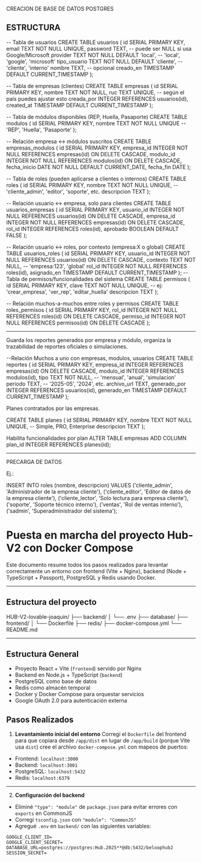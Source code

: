 CREACION DE BASE DE DATOS POSTGRES

ESTRUCTURA
--------------------------------------------------------------
-- Tabla de usuarios
CREATE TABLE usuarios (
    id SERIAL PRIMARY KEY,
    email TEXT NOT NULL UNIQUE,
    password TEXT, -- puede ser NULL si usa Google/Microsoft
    provider TEXT NOT NULL DEFAULT 'local', -- 'local', 'google', 'microsoft'
    tipo_usuario TEXT NOT NULL DEFAULT 'cliente', -- 'cliente', 'interno'
    nombre TEXT, -- opcional
    creado_en TIMESTAMP DEFAULT CURRENT_TIMESTAMP
);

-- Tabla de empresas (clientes)
CREATE TABLE empresas (
    id SERIAL PRIMARY KEY,
    nombre TEXT NOT NULL,
    ruc TEXT UNIQUE, -- según el país puedes ajustar esto
    creada_por INTEGER REFERENCES usuarios(id),
    created_at TIMESTAMP DEFAULT CURRENT_TIMESTAMP
);

-- Tabla de módulos disponibles (REP, Huella, Pasaporte)
CREATE TABLE modulos (
    id SERIAL PRIMARY KEY,
    nombre TEXT NOT NULL UNIQUE -- 'REP', 'Huella', 'Pasaporte'
);

-- Relación empresa <-> módulos suscritos
CREATE TABLE empresas_modulos (
    id SERIAL PRIMARY KEY,
    empresa_id INTEGER NOT NULL REFERENCES empresas(id) ON DELETE CASCADE,
    modulo_id INTEGER NOT NULL REFERENCES modulos(id) ON DELETE CASCADE,
    fecha_inicio DATE NOT NULL DEFAULT CURRENT_DATE,
    fecha_fin DATE
);

-- Tabla de roles (pueden aplicarse a clientes o internos)
CREATE TABLE roles (
    id SERIAL PRIMARY KEY,
    nombre TEXT NOT NULL UNIQUE, -- 'cliente_admin', 'editor', 'soporte', etc.
    descripcion TEXT
);

-- Relación usuario <-> empresa, solo para clientes
CREATE TABLE usuarios_empresas (
    id SERIAL PRIMARY KEY,
    usuario_id INTEGER NOT NULL REFERENCES usuarios(id) ON DELETE CASCADE,
    empresa_id INTEGER NOT NULL REFERENCES empresas(id) ON DELETE CASCADE,
    rol_id INTEGER REFERENCES roles(id),
    aprobado BOOLEAN DEFAULT FALSE
);

-- Relación usuario <-> roles, por contexto (empresa:X o global)
CREATE TABLE usuarios_roles (
    id SERIAL PRIMARY KEY,
    usuario_id INTEGER NOT NULL REFERENCES usuarios(id) ON DELETE CASCADE,
    contexto TEXT NOT NULL, -- 'empresa:123', 'global'
    rol_id INTEGER NOT NULL REFERENCES roles(id),
    asignado_en TIMESTAMP DEFAULT CURRENT_TIMESTAMP
);
-- Tabla de permisos/funcionalidades del sistema
CREATE TABLE permisos (
    id SERIAL PRIMARY KEY,
    clave TEXT NOT NULL UNIQUE, -- ej: 'crear_empresa', 'ver_rep', 'editar_huella'
    descripcion TEXT
);

-- Relación muchos-a-muchos entre roles y permisos
CREATE TABLE roles_permisos (
    id SERIAL PRIMARY KEY,
    rol_id INTEGER NOT NULL REFERENCES roles(id) ON DELETE CASCADE,
    permiso_id INTEGER NOT NULL REFERENCES permisos(id) ON DELETE CASCADE
);

-----------------------------------------------------------------------------------



Guarda los reportes generados por empresa y módulo, organiza la trazabilidad de reportes oficiales o simulaciones.

--Relación Muchos a uno con empresas, modulos, usuarios
CREATE TABLE reportes (
    id SERIAL PRIMARY KEY,
    empresa_id INTEGER REFERENCES empresas(id) ON DELETE CASCADE,
    modulo_id INTEGER REFERENCES modulos(id),
    tipo TEXT NOT NULL, -- 'mensual', 'anual', 'simulacion'
    periodo TEXT, -- '2025-05', '2024', etc.
    archivo_url TEXT,
    generado_por INTEGER REFERENCES usuarios(id),
    generado_en TIMESTAMP DEFAULT CURRENT_TIMESTAMP
);


Planes contratados por las empresas.

CREATE TABLE planes (
    id SERIAL PRIMARY KEY,
    nombre TEXT NOT NULL UNIQUE, -- Simple, PRO, Enterprise
    descripcion TEXT
); 

Habilita funcionalidades por plan
ALTER TABLE empresas ADD COLUMN plan_id INTEGER REFERENCES planes(id);

------------------------------------------------------------------------------------


PRECARGA DE DATOS

Ej.:

INSERT INTO roles (nombre, descripcion) VALUES
('cliente_admin', 'Administrador de la empresa cliente'),
('cliente_editor', 'Editor de datos de la empresa cliente'),
('cliente_lector', 'Solo lectura para empresa cliente'),
('soporte', 'Soporte técnico interno'),
('ventas', 'Rol de ventas interno'),
('sadmin', 'Superadministrador del sistema');




# Puesta en marcha del proyecto Hub-V2 con Docker Compose

Este documento resume todos los pasos realizados para levantar correctamente un entorno con frontend (Vite + Nginx), backend (Node + TypeScript + Passport), PostgreSQL y Redis usando Docker.

---

## Estructura del proyecto
HUB-V2-lovable-joaquin/
├── backend/
│ └── .env
├── database/
├── frontend/
│ └── Dockerfile
├── redis/
├── docker-compose.yml
└── README.md

-----
## Estructura General

- Proyecto React + Vite (`frontend`) servido por Nginx
- Backend en Node.js + TypeScript (`backend`)
- PostgreSQL como base de datos
- Redis como almacén temporal
- Docker y Docker Compose para orquestar servicios
- Google OAuth 2.0 para autenticación externa


## Pasos Realizados

1. **Levantamiento inicial del entorno**
Corregí el `Dockerfile` del frontend para que copiara desde `/app/dist` en lugar de `/app/build` (porque Vite usa `dist`)
cree el archivo `docker-compose.yml` con mapeos de puertos:
  - Frontend: `localhost:3000`
  - Backend: `localhost:3001`
  - PostgreSQL: `localhost:5432`
  - Redis: `localhost:6379`
---

2. **Configuración del backend**

- Eliminé `"type": "module"` de `package.json` para evitar errores con `exports` en CommonJS
- Corregí `tsconfig.json` con `"module": "CommonJS"`
- Agregué `.env` en `backend/` con las siguientes variables:

```env
GOOGLE_CLIENT_ID=
GOOGLE_CLIENT_SECRET=
DATABASE_URL=postgres://postgres:Hub.2025**@db:5432/beloophub2
SESSION_SECRET= 


